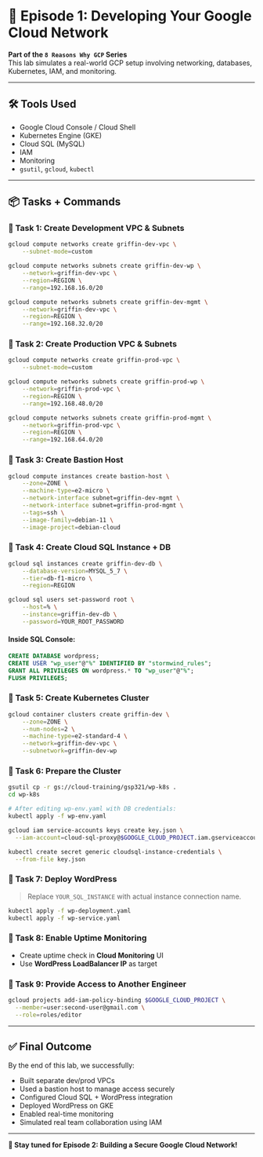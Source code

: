 # 🚀 Episode 1: Developing Your Google Cloud Network

**Part of the `8 Reasons Why GCP` Series**  
This lab simulates a real-world GCP setup involving networking, databases, Kubernetes, IAM, and monitoring.

---

## 🛠️ Tools Used
- Google Cloud Console / Cloud Shell
- Kubernetes Engine (GKE)
- Cloud SQL (MySQL)
- IAM
- Monitoring
- `gsutil`, `gcloud`, `kubectl`

---

## 📦 Tasks + Commands

### 🔹 Task 1: Create Development VPC & Subnets
```bash
gcloud compute networks create griffin-dev-vpc \
    --subnet-mode=custom

gcloud compute networks subnets create griffin-dev-wp \
    --network=griffin-dev-vpc \
    --region=REGION \
    --range=192.168.16.0/20

gcloud compute networks subnets create griffin-dev-mgmt \
    --network=griffin-dev-vpc \
    --region=REGION \
    --range=192.168.32.0/20
```

### 🔹 Task 2: Create Production VPC & Subnets
```bash
gcloud compute networks create griffin-prod-vpc \
    --subnet-mode=custom

gcloud compute networks subnets create griffin-prod-wp \
    --network=griffin-prod-vpc \
    --region=REGION \
    --range=192.168.48.0/20

gcloud compute networks subnets create griffin-prod-mgmt \
    --network=griffin-prod-vpc \
    --region=REGION \
    --range=192.168.64.0/20
```

### 🔹 Task 3: Create Bastion Host
```bash
gcloud compute instances create bastion-host \
    --zone=ZONE \
    --machine-type=e2-micro \
    --network-interface subnet=griffin-dev-mgmt \
    --network-interface subnet=griffin-prod-mgmt \
    --tags=ssh \
    --image-family=debian-11 \
    --image-project=debian-cloud
```

### 🔹 Task 4: Create Cloud SQL Instance + DB
```bash
gcloud sql instances create griffin-dev-db \
    --database-version=MYSQL_5_7 \
    --tier=db-f1-micro \
    --region=REGION

gcloud sql users set-password root \
    --host=% \
    --instance=griffin-dev-db \
    --password=YOUR_ROOT_PASSWORD
```

#### Inside SQL Console:
```sql
CREATE DATABASE wordpress;
CREATE USER "wp_user"@"%" IDENTIFIED BY "stormwind_rules";
GRANT ALL PRIVILEGES ON wordpress.* TO "wp_user"@"%";
FLUSH PRIVILEGES;
```

### 🔹 Task 5: Create Kubernetes Cluster
```bash
gcloud container clusters create griffin-dev \
    --zone=ZONE \
    --num-nodes=2 \
    --machine-type=e2-standard-4 \
    --network=griffin-dev-vpc \
    --subnetwork=griffin-dev-wp
```

### 🔹 Task 6: Prepare the Cluster
```bash
gsutil cp -r gs://cloud-training/gsp321/wp-k8s .
cd wp-k8s

# After editing wp-env.yaml with DB credentials:
kubectl apply -f wp-env.yaml

gcloud iam service-accounts keys create key.json \
  --iam-account=cloud-sql-proxy@$GOOGLE_CLOUD_PROJECT.iam.gserviceaccount.com

kubectl create secret generic cloudsql-instance-credentials \
  --from-file key.json
```

### 🔹 Task 7: Deploy WordPress
> Replace `YOUR_SQL_INSTANCE` with actual instance connection name.
```bash
kubectl apply -f wp-deployment.yaml
kubectl apply -f wp-service.yaml
```

### 🔹 Task 8: Enable Uptime Monitoring
- Create uptime check in **Cloud Monitoring** UI
- Use **WordPress LoadBalancer IP** as target

### 🔹 Task 9: Provide Access to Another Engineer
```bash
gcloud projects add-iam-policy-binding $GOOGLE_CLOUD_PROJECT \
  --member=user:second-user@gmail.com \
  --role=roles/editor
```

---

## ✅ Final Outcome
By the end of this lab, we successfully:
- Built separate dev/prod VPCs
- Used a bastion host to manage access securely
- Configured Cloud SQL + WordPress integration
- Deployed WordPress on GKE
- Enabled real-time monitoring
- Simulated real team collaboration using IAM

---

**🔗 Stay tuned for Episode 2: Building a Secure Google Cloud Network!**

